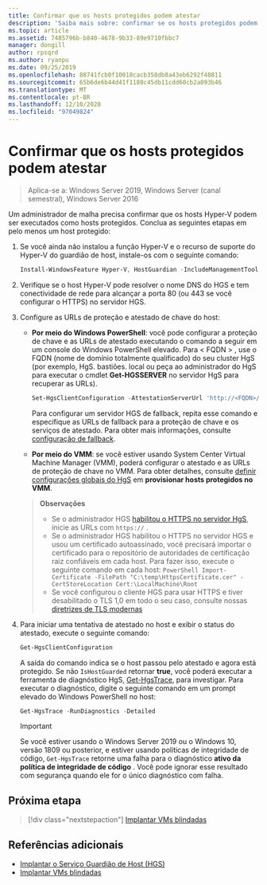 ```yaml
---
title: Confirmar que os hosts protegidos podem atestar
description: 'Saiba mais sobre: confirmar se os hosts protegidos podem atestar'
ms.topic: article
ms.assetid: 7485796b-b840-4678-9b33-89e9710fbbc7
manager: dongill
author: rpsqrd
ms.author: ryanpu
ms.date: 09/25/2019
ms.openlocfilehash: 88741fcb0f10018cacb358db8a43eb6292f48811
ms.sourcegitcommit: 65b6de6b44d41f1180c45db11cdd60cb2a093b46
ms.translationtype: MT
ms.contentlocale: pt-BR
ms.lasthandoff: 12/10/2020
ms.locfileid: "97049824"
---
```

# <a name="confirm-guarded-hosts-can-attest"></a>Confirmar que os hosts protegidos podem atestar

>Aplica-se a: Windows Server 2019, Windows Server (canal semestral), Windows Server 2016

Um administrador de malha precisa confirmar que os hosts Hyper-V podem ser executados como hosts protegidos. Conclua as seguintes etapas em pelo menos um host protegido:

1. Se você ainda não instalou a função Hyper-V e o recurso de suporte do Hyper-V do guardião de host, instale-os com o seguinte comando:

    ```powershell
    Install-WindowsFeature Hyper-V, HostGuardian -IncludeManagementTools -Restart
    ```

2. Verifique se o host Hyper-V pode resolver o nome DNS do HGS e tem conectividade de rede para alcançar a porta 80 (ou 443 se você configurar o HTTPS) no servidor HGS.

3. Configure as URLs de proteção e atestado de chave do host:

    - **Por meio do Windows PowerShell**: você pode configurar a proteção de chave e as URLs de atestado executando o comando a seguir em um console do Windows PowerShell elevado. Para &lt; FQDN &gt; , use o FQDN (nome de domínio totalmente qualificado) do seu cluster HgS (por exemplo, HgS. bastiões. local ou peça ao administrador do HgS para executar o cmdlet **Get-HGSSERVER** no servidor HgS para recuperar as URLs).

        ```PowerShell
        Set-HgsClientConfiguration -AttestationServerUrl 'http://<FQDN>/Attestation' -KeyProtectionServerUrl 'http://<FQDN>/KeyProtection'
         ```

        Para configurar um servidor HGS de fallback, repita esse comando e especifique as URLs de fallback para a proteção de chave e os serviços de atestado. Para obter mais informações, consulte [configuração de fallback](guarded-fabric-manage-branch-office.md#fallback-configuration).

    - **Por meio do VMM**: se você estiver usando System Center Virtual Machine Manager (VMM), poderá configurar o atestado e as URLs de proteção de chave no VMM. Para obter detalhes, consulte [definir configurações globais do HgS](/system-center/vmm/guarded-deploy-host#configure-global-hgs-settings) em **provisionar hosts protegidos no VMM**.

    >**Observações**
    > - Se o administrador HGS [habilitou o HTTPS no servidor HgS](guarded-fabric-configure-hgs-https.md), inicie as URLs com `https://` .
    > - Se o administrador HGS habilitou o HTTPS no servidor HGS e usou um certificado autoassinado, você precisará importar o certificado para o repositório de autoridades de certificação raiz confiáveis em cada host. Para fazer isso, execute o seguinte comando em cada host:
       ```PowerShell
       Import-Certificate -FilePath "C:\temp\HttpsCertificate.cer" -CertStoreLocation Cert:\LocalMachine\Root
       ```
    > - Se você configurou o cliente HGS para usar HTTPS e tiver desabilitado o TLS 1,0 em todo o seu caso, consulte nossas [diretrizes de TLS modernas](guarded-fabric-troubleshoot-hosts.md#modern-tls)

4. Para iniciar uma tentativa de atestado no host e exibir o status do atestado, execute o seguinte comando:

    ```powershell
    Get-HgsClientConfiguration
    ```

    A saída do comando indica se o host passou pelo atestado e agora está protegido. Se não `IsHostGuarded` retornar **true**, você poderá executar a ferramenta de diagnóstico HgS, [Get-HgsTrace](https://technet.microsoft.com/library/mt718831.aspx), para investigar. Para executar o diagnóstico, digite o seguinte comando em um prompt elevado do Windows PowerShell no host:

    ```powershell
    Get-HgsTrace -RunDiagnostics -Detailed
    ```

    > [!IMPORTANT]
    > Se você estiver usando o Windows Server 2019 ou o Windows 10, versão 1809 ou posterior, e estiver usando políticas de integridade de código, `Get-HgsTrace` retorne uma falha para o diagnóstico **ativo da política de integridade de código** .
    > Você pode ignorar esse resultado com segurança quando ele for o único diagnóstico com falha.

## <a name="next-step"></a>Próxima etapa

> [!div class="nextstepaction"]
> [Implantar VMs blindadas](guarded-fabric-configuration-scenarios-for-shielded-vms-overview.md)

## <a name="additional-references"></a>Referências adicionais

- [Implantar o Serviço Guardião de Host (HGS)](guarded-fabric-deploying-hgs-overview.md)
- [Implantar VMs blindadas](guarded-fabric-configuration-scenarios-for-shielded-vms-overview.md)
